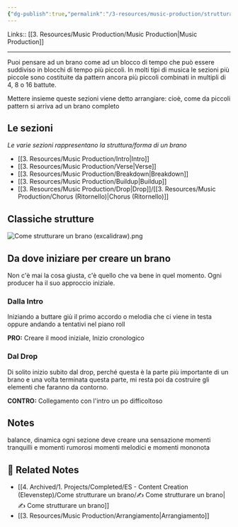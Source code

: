 ```yaml
---
{"dg-publish":true,"permalink":"/3-resources/music-production/struttura-musica/"}
---
```


Links:: [[3. Resources/Music Production/Music Production\|Music Production]]

---
Puoi pensare ad un brano come ad un blocco di tempo che può essere suddiviso in blocchi di tempo più piccoli. In molti tipi di musica le sezioni più piccole sono costituite da pattern ancora più piccoli combinati in multipli di 4, 8 o 16 battute.

Mettere insieme queste sezioni viene detto arrangiare: cioè, come da piccoli pattern si arriva ad un brano completo

## Le sezioni

_Le varie sezioni rappresentano la struttura/forma di un brano_

- [[3. Resources/Music Production/Intro\|Intro]]
- [[3. Resources/Music Production/Verse\|Verse]]
- [[3. Resources/Music Production/Breakdown\|Breakdown]]
- [[3. Resources/Music Production/Buildup\|Buildup]]
- [[3. Resources/Music Production/Drop\|Drop]]/[[3. Resources/Music Production/Chorus (Ritornello)\|Chorus (Ritornello)]]

## Classiche strutture

![Come strutturare un brano (excalidraw).png](/img/user/4.%20Archived/1.%20Projects/Completed/ES%20-%20Content%20Creation%20(Elevenstep)/Come%20strutturare%20un%20brano/Come%20strutturare%20un%20brano%20(excalidraw).png)


## Da dove iniziare per creare un brano

Non c'è mai la cosa giusta, c'è quello che va bene in quel momento. Ogni producer ha il suo approccio iniziale.

### Dalla Intro

Iniziando a buttare giù il primo accordo o melodia che ci viene in testa oppure andando a tentativi nel piano roll

**PRO:** Creare il mood iniziale, Inizio cronologico

### Dal Drop

Di solito inizio subito dal drop, perché questa è la parte più importante di un brano e una volta terminata questa parte, mi resta poi da costruire gli elementi che faranno da contorno.

**CONTRO:** Collegamento con l'intro un po difficoltoso



## Notes

balance, dinamica
ogni sezione deve creare una sensazione
momenti tranquilli e momenti rumorosi
momenti melodici  e momenti mononota

## 🔗 Related Notes

- [[4. Archived/1. Projects/Completed/ES - Content Creation (Elevenstep)/Come strutturare un brano/✍ Come strutturare un brano\|✍ Come strutturare un brano]]
- [[3. Resources/Music Production/Arrangiamento\|Arrangiamento]]

